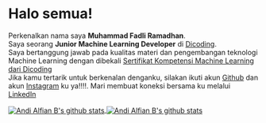 # Halo semua! 

Perkenalkan nama saya **Muhammad Fadli Ramadhan**.\
Saya seorang **Junior Machine Learning Developer** di [Dicoding](https://www.dicoding.com/).\
Saya bertanggung jawab pada kualitas materi dan pengembangan teknologi Machine Learning dengan dibekali [Sertifikat Kompetensi Machine Learning dari Dicoding](https://www.dicoding.com/certificates/JMZV2L113ZN9)\
Jika kamu tertarik untuk berkenalan denganku, silakan ikuti akun [Github](https://github.com/fadlinisasiGit/) dan akun [Instagram](https://www.instagram.com/fadlinista.gram/) ku ya!!!!.
Mari membuat koneksi bersama ku melalui [LinkedIn](https://www.linkedin.com/in/muhammad-fadli-ramadhan-5641b520a/)

<p align="left">
 <a href="https://github.com/fadlinisasiGit/">
   <img align="center" src="https://github-readme-stats.vercel.app/api/top-langs/?username=fadlinisasiGit&layout=compact" alt="Andi Alfian B's github stats"/>
   </a>
   <a href="https://github.com/fadlinisasiGit/">
   <img align="center" src="https://github-readme-stats.vercel.app/api?username=fadlinisasiGit&hide=issues&count_private=true&show_icons=true" alt="Andi Alfian B's github stats" />
   </a>
</p>


